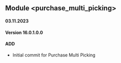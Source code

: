 ## Module <purchase_multi_picking>

#### 03.11.2023
#### Version 16.0.1.0.0
#### ADD
- Initial commit for Purchase Multi Picking
